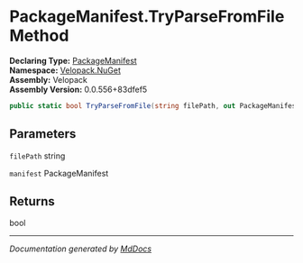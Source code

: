 ﻿<!--  
  <auto-generated>   
    The contents of this file were generated by a tool.  
    Changes to this file may be list if the file is regenerated  
  </auto-generated>   
-->

# PackageManifest.TryParseFromFile Method

**Declaring Type:** [PackageManifest](../index.md)  
**Namespace:** [Velopack.NuGet](../../index.md)  
**Assembly:** Velopack  
**Assembly Version:** 0.0.556+83dfef5

```csharp
public static bool TryParseFromFile(string filePath, out PackageManifest manifest);
```

## Parameters

`filePath`  string

`manifest`  PackageManifest

## Returns

bool

___

*Documentation generated by [MdDocs](https://github.com/ap0llo/mddocs)*
